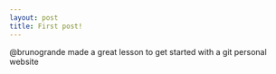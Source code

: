 ```yaml
---
layout: post
title: First post! 
---
```


@brunogrande made a great lesson to get started with a git personal website

